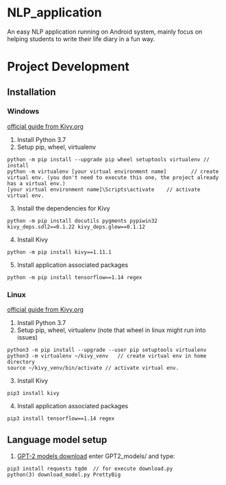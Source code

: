 # NLP_application
An easy NLP application running on Android system, mainly focus on helping students to write their life diary in a fun way.

# Project Development
## Installation
### Windows
[official guide from Kivy.org](https://kivy.org/doc/stable/installation/installation-windows.html)
1. Install Python 3.7
2. Setup pip, wheel, virtualenv
```
python -m pip install --upgrade pip wheel setuptools virtualenv	// install
python -m virtualenv [your virtual environment name]		// create virtual env. (you don't need to execute this one, the project already has a virtual env.)
[your virtual environment name]\Scripts\activate	// activate virtual env.
```
3. Install the dependencies for Kivy
```
python -m pip install docutils pygments pypiwin32 kivy_deps.sdl2==0.1.22 kivy_deps.glew==0.1.12
```
4. Install Kivy
```
python -m pip install kivy==1.11.1
```
5. Install application associated packages
```
python -m pip install tensorflow==1.14 regex
```

### Linux
[official guide from Kivy.org](https://kivy.org/doc/stable/installation/installation-linux.html)
1. Install Python 3.7
2. Setup pip, wheel, virtualenv (note that wheel in linux might run into issues)
```
python3 -m pip install --upgrade --user pip setuptools virtualenv
python3 -m virtualenv ~/kivy_venv   // create virtual env in home directory
source ~/kivy_venv/bin/activate	// activate virtual env.
```
3. Install Kivy
```
pip3 install kivy
```
4. Install application associated packages
```
pip3 install tensorflow==1.14 regex
```

## Language model setup
1. [GPT-2 models download](https://github.com/ConnorJL/GPT2)
enter GPT2_models/ and type:
```
pip3 install requests tqdm  // for execute download.py
python(3) download_model.py PrettyBig
```